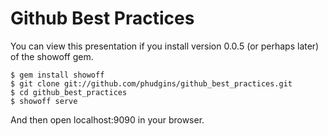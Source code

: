 # Github Best Practices #

You can view this presentation if you install version 0.0.5 (or perhaps later) of the showoff gem.

    $ gem install showoff
    $ git clone git://github.com/phudgins/github_best_practices.git
    $ cd github_best_practices
    $ showoff serve
    
And then open localhost:9090 in your browser.
